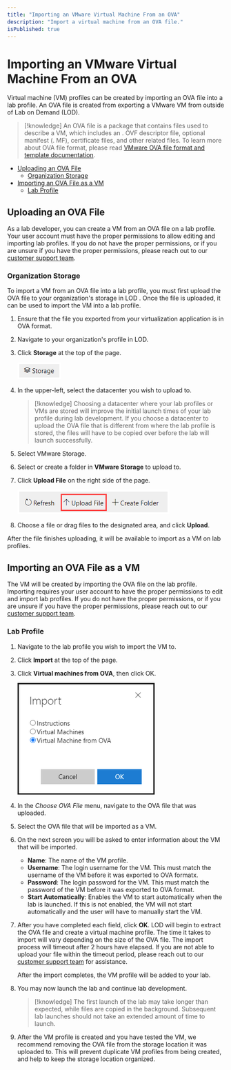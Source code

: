 ```yaml
---
title: "Importing an VMware Virtual Machine From an OVA"
description: "Import a virtual machine from an OVA file."
isPublished: true
---
```


# Importing an VMware Virtual Machine From an OVA

Virtual machine (VM) profiles can be created by importing an OVA file into a lab profile. An OVA file is created from exporting a VMware VM from outside of Lab on Demand (LOD). 

   >[!knowledge] An OVA file is a package that contains files used to describe a VM, which includes an . OVF descriptor file, optional manifest (. MF),  certificate files, and other related files. To learn more about OVA file format, please read [VMware OVA file format and template documentation](https://docs.vmware.com/en/VMware-vSphere/7.0/com.vmware.vsphere.vm_admin.doc/GUID-AE61948B-C2EE-436E-BAFB-3C7209088552.html). 

- [Uploading an OVA File](#uploading-an-ova-file)
    - [Organization Storage](#organization-storage)
- [Importing an OVA File as a VM ](#importing-an-ova-file-as-a-vm)
    - [Lab Profile](#lab-profile)

## Uploading an OVA File

As a lab developer, you can create a VM from an OVA file on a lab profile. Your user account must have the proper permissions to allow editing and importing lab profiles. If you do not have the proper permissions, or if you are unsure if you have the proper permissions, please reach out to our [customer support team](http://www.learnondemandsystems.com/customer-support/).

### Organization Storage

To import a VM from an OVA file into a lab profile, you must first upload the OVA file to your organization's storage in LOD . Once the file is uploaded, it can be used to import the VM into a lab profile. 

1. Ensure that the file you exported from your virtualization application is in OVA format. 

1. Navigate to your organization's profile in LOD. 

1. Click **Storage** at the top of the page. 

    ![Organization Storage](images/organization-storage-button.png)

1. In the upper-left, select the datacenter you wish to upload to. 

    >[!knowledge] Choosing a datacenter where your lab profiles or VMs are stored will improve the initial launch times of your lab profile during lab development. If you choose a datacenter to upload the OVA file that is different from where the lab profile is stored, the files will have to be copied over before the lab will launch successfully.  

1. Select VMware Storage.

1. Select or create a folder in **VMware Storage** to upload to. 

1. Click **Upload File** on the right side of the page. 

    ![Upload File](images/storage-upload-file.png)

1. Choose a file or drag files to the designated area, and click **Upload**. 

After the file finishes uploading, it will be available to import as a VM on lab profiles. 

## Importing an OVA File as a VM

The VM will be created by importing the OVA file on the lab profile. Importing requires your user account to have the proper permissions to edit and import lab profiles. If you do not have the proper permissions, or if you are unsure if you have the proper permissions, please reach out to our [customer support team](http://www.learnondemandsystems.com/customer-support/).

### Lab Profile

1. Navigate to the lab profile you wish to import the VM to. 

1. Click **Import** at the top of the page. 

1. Click **Virtual machines from OVA**, then click OK. 

    ![Virtual machines from OVA](images/import-virtual-machines-from-ova.png)
    
1. In the _Choose OVA File_ menu, navigate to the OVA file that was uploaded. 

1. Select the OVA file that will be imported as a VM. 

1. On the next screen you will be asked to enter information about the VM that will be imported. 

    - **Name**: The name of the VM profile. 
    - **Username**: The login username for the VM. This must match the username of the VM before it was exported to OVA formatx.  
    - **Password**: The login password for the VM. This must match the password of the VM before it was exported to OVA format.  
    - **Start Automatically**: Enables the VM to start automatically when the lab is launched. If this is not enabled, the VM will not start automatically and the user will have to manually start the VM. 

1. After you have completed each field, click **OK**. LOD will begin to extract the OVA file and create a virtual machine profile. The time it takes to import will vary depending on the size of the OVA file. The import process will timeout after 2 hours have elapsed. If you are not able to upload your file within the timeout period, please reach out to our [customer support team](http://www.learnondemandsystems.com/customer-support/) for assistance. 

    After the import completes, the VM profile will be added to your lab. 

1. You may now launch the lab and continue lab development. 

    >[!knowledge] The first launch of the lab may take longer than expected, while files are copied in the background. Subsequent lab launches should not take an extended amount of time to launch. 

1. After the VM profile is created and you have tested the VM, we recommend removing the OVA file from the storage location it was uploaded to. This will prevent duplicate VM profiles from being created, and help to keep the storage location organized. 

